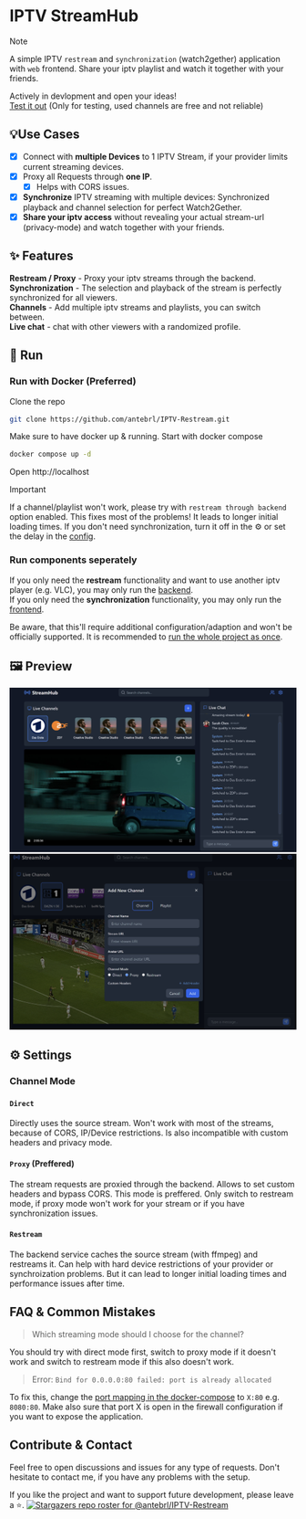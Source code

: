 # IPTV StreamHub

> [!NOTE]  
>A simple IPTV `restream` and `synchronization` (watch2gether) application with `web` frontend. Share your iptv playlist and watch it together with your friends.
> 
>Actively in devlopment and open your ideas! <br>
> [Test it out](https://ante.is-a.dev) (Only for testing, used channels are free and not reliable)

## 💡Use Cases
- [x] Connect with **multiple Devices** to 1 IPTV Stream, if your provider limits current streaming devices.
- [x] Proxy all Requests through **one IP**.
  - [x] Helps with CORS issues.
- [x] **Synchronize** IPTV streaming with multiple devices: Synchronized playback and channel selection for perfect Watch2Gether.
- [x] **Share your iptv access** without revealing your actual stream-url (privacy-mode) and watch together with your friends.

## ✨ Features 
**Restream / Proxy** - Proxy your iptv streams through the backend. <br>
**Synchronization** - The selection and playback of the stream is perfectly synchronized for all viewers. <br>
**Channels** - Add multiple iptv streams and playlists, you can switch between. <br>
**Live chat** - chat with other viewers with a randomized profile.

## 🚀 Run

### Run with Docker (Preferred)

Clone the repo

```bash
git clone https://github.com/antebrl/IPTV-Restream.git
```

Make sure to have docker up & running. Start with docker compose
```bash
docker compose up -d
```
Open http://localhost

> [!IMPORTANT]  
> If a channel/playlist won't work, please try with `restream through backend` option enabled. This fixes most of the problems! It leads to longer initial loading times. If you don't need synchronization, turn it off in the ⚙️ or set the delay in the [config](docker-compose.yml).


### Run components seperately

If you only need the **restream** functionality and want to use another iptv player (e.g. VLC), you may only run the [backend](/backend/README.md).
<br>
If you only need the **synchronization** functionality, you may only run the [frontend](/frontend/README.md).


Be aware, that this'll require additional configuration/adaption and won't be officially supported. It is recommended to [run the whole project as once](#run-with-docker).

## 🖼️ Preview
![Frontend Preview](/frontend/ressources/frontend-preview.png)
![Add channel](/frontend/ressources/add-channel.png)

## ⚙️ Settings

### Channel Mode
#### `Direct`
Directly uses the source stream. Won't work with most of the streams, because of CORS, IP/Device restrictions. Is also incompatible with custom headers and privacy mode.

#### `Proxy` (Preffered)
The stream requests are proxied through the backend. Allows to set custom headers and bypass CORS. This mode is preffered. Only switch to restream mode, if proxy mode won't work for your stream or if you have synchronization issues.

#### `Restream`
The backend service caches the source stream (with ffmpeg) and restreams it. Can help with hard device restrictions of your provider or synchroization problems. But it can lead to longer initial loading times and performance issues after time.

## FAQ & Common Mistakes

> Which streaming mode should I choose for the channel?

You should try with direct mode first, switch to proxy mode if it doesn't work and switch to restream mode if this also doesn't work.

> Error: `Bind for 0.0.0.0:80 failed: port is already allocated`

To fix this, change the [port mapping in the docker-compose](docker-compose.yml#L40) to `X:80` e.g. `8080:80`. Make also sure that port X is open in the firewall configuration if you want to expose the application.

## Contribute & Contact
Feel free to open discussions and issues for any type of requests. Don't hesitate to contact me, if you have any problems with the setup.


If you like the project and want to support future development, please leave a ⭐.
[![Stargazers repo roster for @antebrl/IPTV-Restream](https://reporoster.com/stars/dark/antebrl/IPTV-Restream)](https://github.com/antebrl/IPTV-Restream/stargazers)
